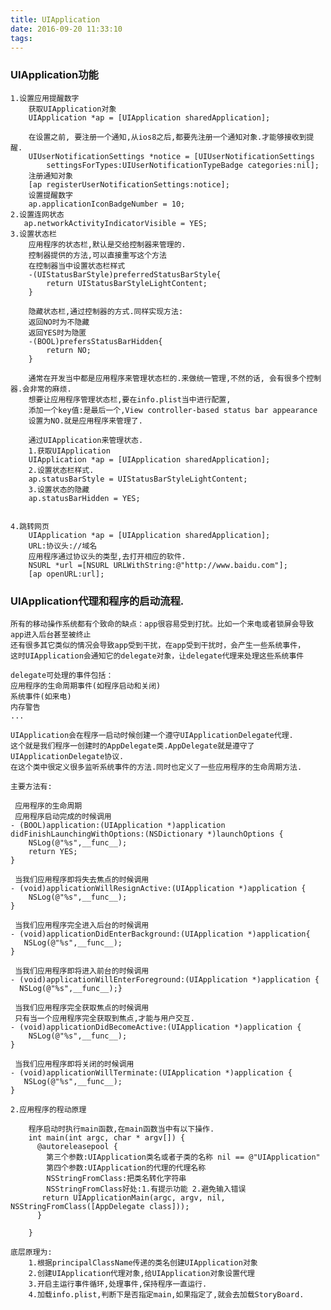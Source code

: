 ```yaml
---
title: UIApplication
date: 2016-09-20 11:33:10
tags:
---
```



			
###	UIApplication功能

	1.设置应用提醒数字
	    获取UIApplication对象
	    UIApplication *ap = [UIApplication sharedApplication];
	    
	    在设置之前, 要注册一个通知,从ios8之后,都要先注册一个通知对象.才能够接收到提醒.
	    UIUserNotificationSettings *notice = [UIUserNotificationSettings   
	    	settingsForTypes:UIUserNotificationTypeBadge categories:nil];
	    注册通知对象
	    [ap registerUserNotificationSettings:notice];
	    设置提醒数字
	    ap.applicationIconBadgeNumber = 10;
	2.设置连网状态
	   ap.networkActivityIndicatorVisible = YES;
	3.设置状态栏
		应用程序的状态栏,默认是交给控制器来管理的.
		控制器提供的方法,可以直接重写这个方法
		在控制器当中设置状态栏样式
		-(UIStatusBarStyle)preferredStatusBarStyle{
    		return UIStatusBarStyleLightContent;
    	}
    	
    	隐藏状态栏,通过控制器的方式.同样实现方法:
    	返回NO时为不隐藏
    	返回YES时为隐匿
    	-(BOOL)prefersStatusBarHidden{
    		return NO;
    	}
    	
    	通常在开发当中都是应用程序来管理状态栏的.来做统一管理,不然的话, 会有很多个控制器.会非常的麻烦.
    	想要让应用程序管理状态栏,要在info.plist当中进行配置,
    	添加一个key值:是最后一个,View controller-based status bar appearance
    	设置为NO.就是应用程序来管理了.
    	
    	通过UIApplication来管理状态.
    	1.获取UIApplication
    	UIApplication *ap = [UIApplication sharedApplication];
    	2.设置状态栏样式.
        ap.statusBarStyle = UIStatusBarStyleLightContent;
        3.设置状态的隐藏
        ap.statusBarHidden = YES;
		
    	
	4.跳转网页
		UIApplication *ap = [UIApplication sharedApplication];
		URL:协议头://域名
		应用程序通过协议头的类型,去打开相应的软件.
    	NSURL *url =[NSURL URLWithString:@"http://www.baidu.com"];
    	[ap openURL:url];


			
###	UIApplication代理和程序的启动流程.

	所有的移动操作系统都有个致命的缺点：app很容易受到打扰。比如一个来电或者锁屏会导致app进入后台甚至被终止
	还有很多其它类似的情况会导致app受到干扰，在app受到干扰时，会产生一些系统事件，
	这时UIApplication会通知它的delegate对象，让delegate代理来处理这些系统事件
	
	delegate可处理的事件包括：
	应用程序的生命周期事件(如程序启动和关闭)
	系统事件(如来电)
	内存警告
	...
	
	UIApplication会在程序一启动时候创建一个遵守UIApplicationDelegate代理.
	这个就是我们程序一创建时的AppDelegate类.AppDelegate就是遵守了UIApplicationDelegate协议.
	在这个类中很定义很多监听系统事件的方法.同时也定义了一些应用程序的生命周期方法.
		
	主要方法有:
	
	 应用程序的生命周期
	 应用程序启动完成的时候调用
	- (BOOL)application:(UIApplication *)application didFinishLaunchingWithOptions:(NSDictionary *)launchOptions {
	    NSLog(@"%s",__func__);
	    return YES;
	}
	
	 当我们应用程序即将失去焦点的时候调用
	- (void)applicationWillResignActive:(UIApplication *)application {
	    NSLog(@"%s",__func__);
	}
	
	 当我们应用程序完全进入后台的时候调用
	- (void)applicationDidEnterBackground:(UIApplication *)application{
	   NSLog(@"%s",__func__);
	}
	
	 当我们应用程序即将进入前台的时候调用
	- (void)applicationWillEnterForeground:(UIApplication *)application {
	  NSLog(@"%s",__func__);}
	
	 当我们应用程序完全获取焦点的时候调用
	 只有当一个应用程序完全获取到焦点,才能与用户交互.
	- (void)applicationDidBecomeActive:(UIApplication *)application {
	    NSLog(@"%s",__func__);
	}
	
	 当我们应用程序即将关闭的时候调用
	- (void)applicationWillTerminate:(UIApplication *)application {
	   NSLog(@"%s",__func__);
	}

	2.应用程序的程动原理
		
		程序启动时执行main函数,在main函数当中有以下操作.
		int main(int argc, char * argv[]) {
		  @autoreleasepool {
        	第三个参数:UIApplication类名或者子类的名称 nil == @"UIApplication"
        	第四个参数:UIApplication的代理的代理名称
       		NSStringFromClass:把类名转化字符串
        	NSStringFromClass好处:1.有提示功能 2.避免输入错误
           return UIApplicationMain(argc, argv, nil, NSStringFromClass([AppDelegate class]));
    	  }
    
    	}
	
	底层原理为:
		1.根据principalClassName传递的类名创建UIApplication对象
		2.创建UIApplication代理对象,给UIApplication对象设置代理
		3.开启主运行事件循环,处理事件,保持程序一直运行.
		4.加载info.plist,判断下是否指定main,如果指定了,就会去加载StoryBoard.